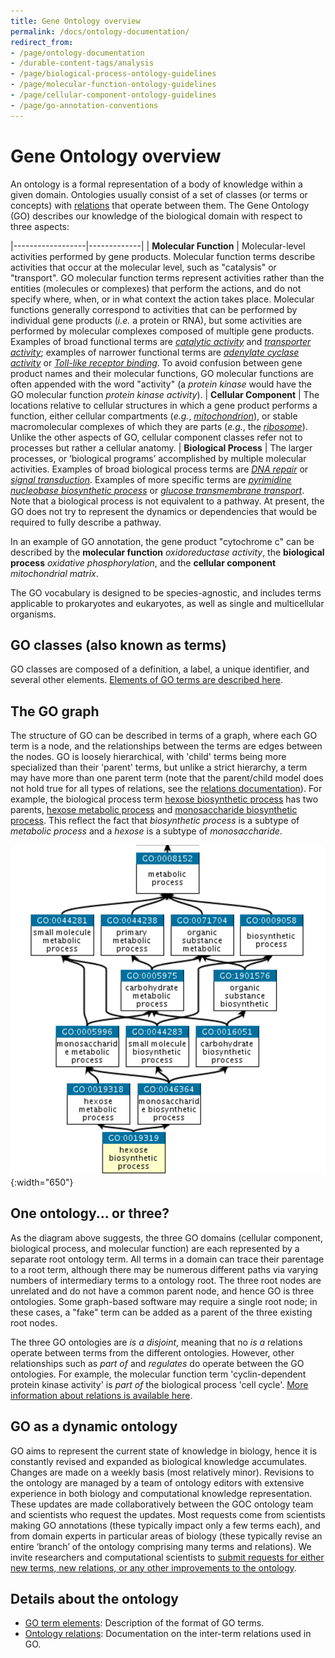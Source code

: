 ```yaml
---
title: Gene Ontology overview
permalink: /docs/ontology-documentation/
redirect_from: 
- /page/ontology-documentation
- /durable-content-tags/analysis
- /page/biological-process-ontology-guidelines
- /page/molecular-function-ontology-guidelines
- /page/cellular-component-ontology-guidelines
- /page/go-annotation-conventions
---
```


# Gene Ontology overview
An ontology is a formal representation of a body of knowledge within a given domain. Ontologies usually consist of a set of classes (or terms or concepts) with [relations](/docs/ontology-relations/) that operate between them. The Gene Ontology (GO) describes our knowledge of the biological domain with respect to three aspects:


|------------------|-------------|
| **Molecular Function** | Molecular-level activities performed by gene products. Molecular function terms describe activities that occur at the molecular level, such as "catalysis" or "transport". GO molecular function terms represent activities rather than the entities (molecules or complexes) that perform the actions, and do not specify where, when, or in what context the action takes place. Molecular functions generally correspond to activities that can be performed by individual gene products (*i.e.* a protein or RNA), but some activities are performed by molecular complexes composed of multiple gene products. Examples of broad functional terms are *[catalytic activity](http://amigo.geneontology.org/amigo/term/GO:0003824)* and *[transporter activity](http://amigo.geneontology.org/amigo/term/GO:0005215)*; examples of narrower functional terms are *[adenylate cyclase activity](http://amigo.geneontology.org/amigo/term/GO:0004016)* or *[Toll-like receptor binding](http://amigo.geneontology.org/amigo/term/GO:0035325)*. To avoid confusion between gene product names and their molecular functions, GO molecular functions are often appended with the word "activity" (a *protein kinase* would have the GO molecular function *protein kinase activity*).
| **Cellular Component** | The locations relative to cellular structures in which a gene product performs a function, either cellular compartments (*e.g.*, *[mitochondrion](http://amigo.geneontology.org/amigo/term/GO:0005739)*), or  stable macromolecular complexes of which they are parts (*e.g.*, the *[ribosome](http://amigo.geneontology.org/amigo/term/GO:0005840)*). Unlike the other aspects of GO, cellular component classes refer not to processes but rather a cellular anatomy.
| **Biological Process** | The larger processes, or ‘biological programs’ accomplished by multiple molecular activities. Examples of broad biological process terms are *[DNA repair](http://amigo.geneontology.org/amigo/term/GO:0006281)* or *[signal transduction](http://amigo.geneontology.org/amigo/term/GO:0007165)*. Examples of more specific terms are *[pyrimidine nucleobase biosynthetic process](http://amigo.geneontology.org/amigo/term/GO:0019856)* or *[glucose transmembrane transport](http://amigo.geneontology.org/amigo/term/GO:1904659)*. Note that a biological process is not equivalent to a pathway. At present, the GO does not try to represent the dynamics or dependencies that would be required to fully describe a pathway.

In an example of GO annotation, the gene product "cytochrome c" can be described by the **molecular function** *oxidoreductase activity*, the **biological process** *oxidative phosphorylation*, and the **cellular component** *mitochondrial matrix*.

The GO vocabulary is designed to be species-agnostic, and includes terms applicable to prokaryotes and eukaryotes, as well as single and multicellular organisms.

## GO classes (also known as terms)
GO classes are composed of a definition, a label, a unique identifier, and several other elements. [Elements of GO terms are described here](/docs/ontology/).

## The GO graph
The structure of GO can be described in terms of a graph, where each GO term is a node, and the relationships between the terms are edges between the nodes. GO is loosely hierarchical, with 'child' terms being more specialized than their 'parent' terms, but unlike a strict hierarchy, a term may have more than one parent term (note that the parent/child model does not hold true for all types of relations, see the [relations documentation](/docs/ontology-relations/)). For example, the biological process term [hexose biosynthetic process](http://amigo.geneontology.org/amigo/term/GO:0019319) has two parents, [hexose metabolic process](http://amigo.geneontology.org/amigo/term/GO:0019318) and [monosaccharide biosynthetic process](http://amigo.geneontology.org/amigo/term/GO:0046364). This reflect the fact that *biosynthetic process* is a subtype of *metabolic process* and a *hexose* is a subtype of *monosaccharide*.

![link description](/assets/hexose-biosynthetic-process.png){:width="650"}

## One ontology... or three?

As the diagram above suggests, the three GO domains (cellular component, biological process, and molecular function) are each represented by a separate root ontology term. All terms in a domain can trace their parentage to a root term, although there may be numerous different paths via varying numbers of intermediary terms to a ontology root. The three root nodes are unrelated and do not have a common parent node, and hence GO is three ontologies. Some graph-based software may require a single root node; in these cases, a "fake" term can be added as a parent of the three existing root nodes.

The three GO ontologies are *is a disjoint*, meaning that no *is a* relations operate between terms from the different ontologies. However, other relationships such as *part of* and *regulates* do operate between the GO ontologies. For example, the molecular function term 'cyclin-dependent protein kinase activity' is *part of* the biological process 'cell cycle'. [More information about relations is available here](/docs/ontology-relations/).

## GO as a dynamic ontology
GO aims to represent the current state of knowledge in biology, hence it is constantly revised and expanded as biological knowledge accumulates. Changes are made on a weekly basis (most relatively minor). Revisions to the ontology are managed by a team of ontology editors with extensive experience in both biology and computational knowledge representation. These updates are made collaboratively between the GOC ontology team and scientists who request the updates. Most requests come from scientists making GO annotations (these typically impact only a few terms each), and from domain experts in particular areas of biology (these typically revise an entire ‘branch’ of the ontology comprising many terms and relations). We invite researchers and computational scientists to [submit requests for either new terms, new relations, or any other improvements to the ontology](/docs/contributing-to-go-terms/).

## Details about the ontology
* [GO term elements](/docs/ontology/): Description of the format of GO terms.
* [Ontology relations](/docs/ontology-relations/): Documentation on the inter-term relations used in GO.
